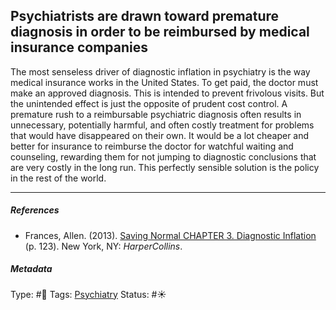 ## Psychiatrists are drawn toward premature diagnosis in order to be reimbursed by medical insurance companies

The most senseless driver of diagnostic inflation in psychiatry is the way medical insurance works in the United States. To get paid, the doctor must make an approved diagnosis. This is intended to prevent frivolous visits. But the unintended effect is just the opposite of prudent cost control. A premature rush to a reimbursable psychiatric diagnosis often results in unnecessary, potentially harmful, and often costly treatment for problems that would have disappeared on their own. It would be a lot cheaper and better for insurance to reimburse the doctor for watchful waiting and counseling, rewarding them for not jumping to diagnostic conclusions that are very costly in the long run. This perfectly sensible solution is the policy in the rest of the world.

---

##### References

* Frances, Allen. (2013). [Saving Normal CHAPTER 3. Diagnostic Inflation](Saving%20Normal%20CHAPTER%203.%20Diagnostic%20Inflation.md) (p. 123). New York, NY: *HarperCollins*.

##### Metadata

Type: #🔴 
Tags: [Psychiatry](Psychiatry.md)
Status: #☀️ 
